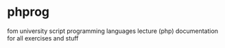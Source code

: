 # phprog
fom university script programming languages lecture (php)
documentation for all exercises and stuff
